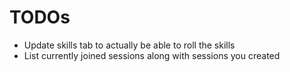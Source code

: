 # TODOs

- Update skills tab to actually be able to roll the skills
- List currently joined sessions along with sessions you created
